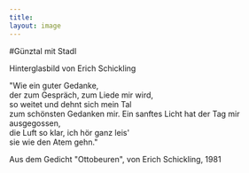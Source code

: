 ```yaml
---
title:
layout: image
---
```


#Günztal mit Stadl
  
Hinterglasbild von Erich Schickling

"Wie ein guter Gedanke,  
der zum Gespräch, zum Liede mir wird,  
so weitet und dehnt sich mein Tal  
zum schönsten Gedanken mir. 
Ein sanftes Licht hat der Tag mir ausgegossen,  
die Luft so klar, ich hör ganz leis'  
sie wie den Atem gehn."  

Aus dem Gedicht "Ottobeuren",
von Erich Schickling, 1981 

